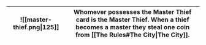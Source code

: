 |![[master-thief.png\|125]]|Whomever possesses the Master Thief card is the Master Thief. When a thief becomes a master they steal one coin from [[The Rules#The City\|The City]].|
|-|-|
